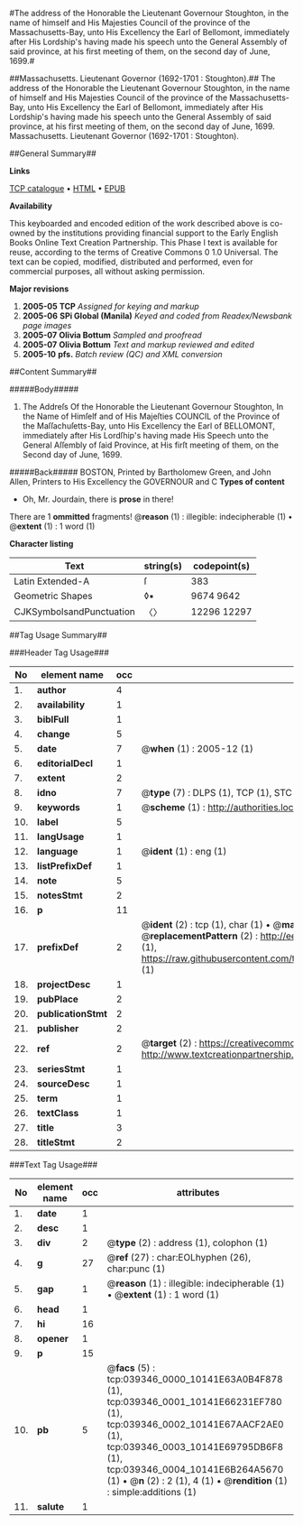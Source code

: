 #The address of the Honorable the Lieutenant Governour Stoughton, in the name of himself and His Majesties Council of the province of the Massachusetts-Bay, unto His Excellency the Earl of Bellomont, immediately after His Lordship's having made his speech unto the General Assembly of said province, at his first meeting of them, on the second day of June, 1699.#

##Massachusetts. Lieutenant Governor (1692-1701 : Stoughton).##
The address of the Honorable the Lieutenant Governour Stoughton, in the name of himself and His Majesties Council of the province of the Massachusetts-Bay, unto His Excellency the Earl of Bellomont, immediately after His Lordship's having made his speech unto the General Assembly of said province, at his first meeting of them, on the second day of June, 1699.
Massachusetts. Lieutenant Governor (1692-1701 : Stoughton).

##General Summary##

**Links**

[TCP catalogue](http://www.ota.ox.ac.uk/tcp/)  • 
[HTML](http://tei.it.ox.ac.uk/tcp/Texts-HTML/free/N29/N29543.html)  • 
[EPUB](http://tei.it.ox.ac.uk/tcp/Texts-EPUB/free/N29/N29543.epub)

**Availability**

This keyboarded and encoded edition of the
	       work described above is co-owned by the institutions
	       providing financial support to the Early English Books
	       Online Text Creation Partnership. This Phase I text is
	       available for reuse, according to the terms of Creative
	       Commons 0 1.0 Universal. The text can be copied,
	       modified, distributed and performed, even for
	       commercial purposes, all without asking permission.

**Major revisions**

1. __2005-05__ __TCP__ *Assigned for keying and markup*
1. __2005-06__ __SPi Global (Manila)__ *Keyed and coded from Readex/Newsbank page images*
1. __2005-07__ __Olivia Bottum__ *Sampled and proofread*
1. __2005-07__ __Olivia Bottum__ *Text and markup reviewed and edited*
1. __2005-10__ __pfs.__ *Batch review (QC) and XML conversion*

##Content Summary##

#####Body#####

1. The Addreſs Of the Honorable the Lieutenant Governour Stoughton, In the Name of Himſelf and of His Majeſties COUNCIL of the Province of the Maſſachuſetts-Bay, unto His Excellency the Earl of BELLOMONT, immediately after His Lordſhip's having made His Speech unto the General Aſſembly of ſaid Province, at His firſt meeting of them, on the
Second day of June, 1699.

#####Back#####
BOSTON, Printed by Bartholomew Green, and John Allen, Printers to His Excellency the GOVERNOUR and C
**Types of content**

  * Oh, Mr. Jourdain, there is **prose** in there!

There are 1 **ommitted** fragments! 
 @__reason__ (1) : illegible: indecipherable (1)  •  @__extent__ (1) : 1 word (1)

**Character listing**


|Text|string(s)|codepoint(s)|
|---|---|---|
|Latin Extended-A|ſ|383|
|Geometric Shapes|◊▪|9674 9642|
|CJKSymbolsandPunctuation|〈〉|12296 12297|

##Tag Usage Summary##

###Header Tag Usage###

|No|element name|occ|attributes|
|---|---|---|---|
|1.|__author__|4||
|2.|__availability__|1||
|3.|__biblFull__|1||
|4.|__change__|5||
|5.|__date__|7| @__when__ (1) : 2005-12 (1)|
|6.|__editorialDecl__|1||
|7.|__extent__|2||
|8.|__idno__|7| @__type__ (7) : DLPS (1), TCP (1), STC (2), NOTIS (1), IMAGE-SET (1), EVANS-CITATION (1)|
|9.|__keywords__|1| @__scheme__ (1) : http://authorities.loc.gov/ (1)|
|10.|__label__|5||
|11.|__langUsage__|1||
|12.|__language__|1| @__ident__ (1) : eng (1)|
|13.|__listPrefixDef__|1||
|14.|__note__|5||
|15.|__notesStmt__|2||
|16.|__p__|11||
|17.|__prefixDef__|2| @__ident__ (2) : tcp (1), char (1)  •  @__matchPattern__ (2) : ([0-9\-]+):([0-9IVX]+) (1), (.+) (1)  •  @__replacementPattern__ (2) : http://eebo.chadwyck.com/downloadtiff?vid=$1&page=$2 (1), https://raw.githubusercontent.com/textcreationpartnership/Texts/master/tcpchars.xml#$1 (1)|
|18.|__projectDesc__|1||
|19.|__pubPlace__|2||
|20.|__publicationStmt__|2||
|21.|__publisher__|2||
|22.|__ref__|2| @__target__ (2) : https://creativecommons.org/publicdomain/zero/1.0/ (1), http://www.textcreationpartnership.org/docs/. (1)|
|23.|__seriesStmt__|1||
|24.|__sourceDesc__|1||
|25.|__term__|1||
|26.|__textClass__|1||
|27.|__title__|3||
|28.|__titleStmt__|2||


###Text Tag Usage###

|No|element name|occ|attributes|
|---|---|---|---|
|1.|__date__|1||
|2.|__desc__|1||
|3.|__div__|2| @__type__ (2) : address (1), colophon (1)|
|4.|__g__|27| @__ref__ (27) : char:EOLhyphen (26), char:punc (1)|
|5.|__gap__|1| @__reason__ (1) : illegible: indecipherable (1)  •  @__extent__ (1) : 1 word (1)|
|6.|__head__|1||
|7.|__hi__|16||
|8.|__opener__|1||
|9.|__p__|15||
|10.|__pb__|5| @__facs__ (5) : tcp:039346_0000_10141E63A0B4F878 (1), tcp:039346_0001_10141E66231EF780 (1), tcp:039346_0002_10141E67AACF2AE0 (1), tcp:039346_0003_10141E69795DB6F8 (1), tcp:039346_0004_10141E6B264A5670 (1)  •  @__n__ (2) : 2 (1), 4 (1)  •  @__rendition__ (1) : simple:additions (1)|
|11.|__salute__|1||
